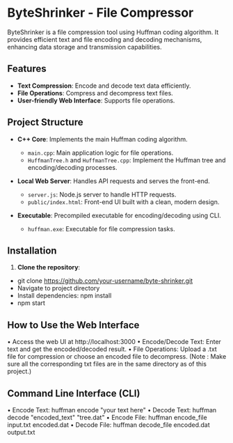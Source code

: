 # ByteShrinker - File Compressor

ByteShrinker is a file compression tool using Huffman coding algorithm. It provides efficient text and file encoding and decoding mechanisms, enhancing data storage and transmission capabilities.

## Features

- **Text Compression**: Encode and decode text data efficiently.
- **File Operations**: Compress and decompress text files.
- **User-friendly Web Interface**: Supports file operations.

## Project Structure

- **C++ Core**: Implements the main Huffman coding algorithm.
  - `main.cpp`: Main application logic for file operations.
  - `HuffmanTree.h` and `HuffmanTree.cpp`: Implement the Huffman tree and encoding/decoding processes.

- **Local Web Server**: Handles API requests and serves the front-end.
  - `server.js`: Node.js server to handle HTTP requests.
  - `public/index.html`: Front-end UI built with a clean, modern design.

- **Executable**: Precompiled executable for encoding/decoding using CLI.
  - `huffman.exe`: Executable for file compression tasks.

## Installation

1. **Clone the repository**:
  
  - git clone https://github.com/your-username/byte-shrinker.git
  - Navigate to project directory
  - Install dependencies: npm install
  - npm start

## How to Use the Web Interface

•  Access the web UI at http://localhost:3000
•  Encode/Decode Text: Enter text and get the encoded/decoded result.
•  File Operations: Upload a .txt file for compression or choose an encoded file to decompress. (Note : Make sure all the corresponding txt files are in the same directory as of this project.)

## Command Line Interface (CLI)

•  Encode Text:   huffman encode "your text here"
•  Decode Text:   huffman decode "encoded_text" "tree.dat"
•  Encode File:   huffman encode_file input.txt encoded.dat
•  Decode File:   huffman decode_file encoded.dat output.txt
